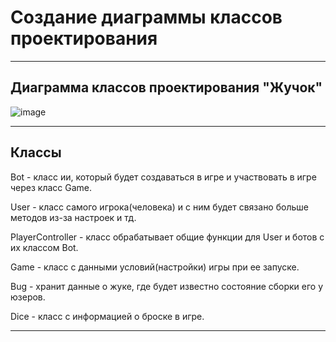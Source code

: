 # Создание диаграммы классов проектирования

---
## Диаграмма классов проектирования "Жучок"

![image](https://github.com/BREUCHT27/rtippo/assets/119112204/875670d2-80d3-44fd-bdc7-640301dce287)

---
## Классы

Bot - класс ии, который будет создаваться в игре и участвовать в игре через класс Game.

User - класс самого игрока(человека) и с ним будет связано больше методов из-за настроек и тд.
 
PlayerController - класс обрабатывает общие функции для User и ботов с их классом Bot.

Game - класс с данными условий(настройки) игры при ее запуске.

Bug - хранит данные о жуке, где будет известно состояние сборки его у юзеров.

Dice - класс с информацией о броске в игре. 

---
